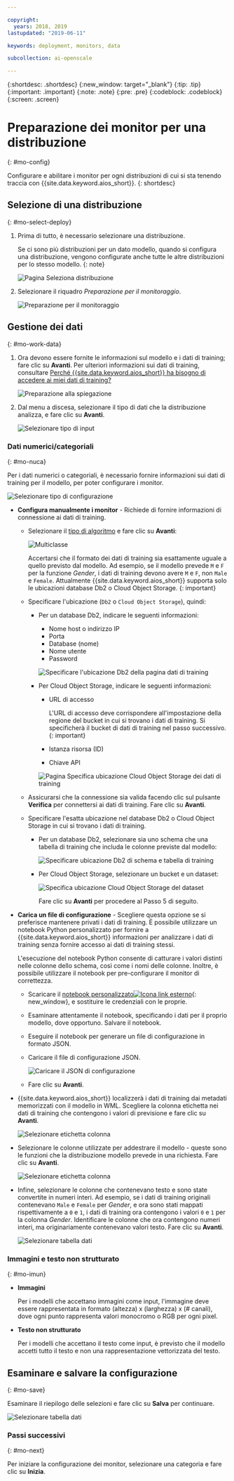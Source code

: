 ```yaml
---

copyright:
  years: 2018, 2019
lastupdated: "2019-06-11"

keywords: deployment, monitors, data

subcollection: ai-openscale

---
```


{:shortdesc: .shortdesc}
{:new_window: target="_blank"}
{:tip: .tip}
{:important: .important}
{:note: .note}
{:pre: .pre}
{:codeblock: .codeblock}
{:screen: .screen}

# Preparazione dei monitor per una distribuzione
{: #mo-config}

Configurare e abilitare i monitor per ogni distribuzioni di cui si sta tenendo traccia con {{site.data.keyword.aios_short}}.
{: shortdesc}

## Selezione di una distribuzione
{: #mo-select-deploy}

1.  Prima di tutto, è necessario selezionare una distribuzione.

    Se ci sono più distribuzioni per un dato modello, quando si configura una distribuzione, vengono configurate anche tutte le altre distribuzioni per lo stesso modello.
    {: note}

    ![Pagina Seleziona distribuzione](images/config-select-deploy.png)

1.  Selezionare il riquadro *Preparazione per il monitoraggio*.

    ![Preparazione per il monitoraggio](images/config-prep-monitor.png)

## Gestione dei dati
{: #mo-work-data}

1.  Ora devono essere fornite le informazioni sul modello e i dati di training; fare clic su **Avanti**. Per ulteriori informazioni sui dati di training, consultare [Perché {{site.data.keyword.aios_short}} ha bisogno di accedere ai miei dati di training?](/docs/services/ai-openscale?topic=ai-openscale-trainingdata#trainingdata)

    ![Preparazione alla spiegazione](images/config-what-monitor.png)

1.  Dal menu a discesa, selezionare il tipo di dati che la distribuzione analizza, e fare clic su **Avanti**.

    ![Selezionare tipo di input](images/config-input-monitor.png)

### Dati numerici/categoriali
{: #mo-nuca}

Per i dati numerici o categoriali, è necessario fornire informazioni sui dati di training per il modello, per poter configurare i monitor.

  ![Selezionare tipo di configurazione](images/config-manual-monitor.png)

- **Configura manualmente i monitor** - Richiede di fornire informazioni di connessione ai dati di training.

    - Selezionare il [tipo di algoritmo](/docs/services/ai-openscale?topic=ai-openscale-acc-monitor#acc-understand) e fare clic su **Avanti**:

      ![Multiclasse](images/multiclass.png)

      Accertarsi che il formato dei dati di training sia esattamente uguale a quello previsto dal modello. Ad esempio, se il modello prevede `M` e `F` per la funzione *Gender*, i dati di training devono avere `M` e `F`, non `Male` e `Female`. Attualmente {{site.data.keyword.aios_short}} supporta solo le ubicazioni database Db2 o Cloud Object Storage.
        {: important}

    - Specificare l'ubicazione (`Db2` o `Cloud Object Storage`), quindi:

        - Per un database Db2, indicare le seguenti informazioni:

            - Nome host o indirizzo IP
            - Porta
            - Database (nome)
            - Nome utente
            - Password

            ![Specificare l'ubicazione Db2 della pagina dati di training](images/config-train-db2-monitor.png)

        - Per Cloud Object Storage, indicare le seguenti informazioni:

            - URL di accesso

              L'URL di accesso deve corrispondere all'impostazione della regione del bucket in cui si trovano i dati di training. Si specificherà il bucket di dati di training nel passo successivo.
              {: important}

            - Istanza risorsa (ID)
            - Chiave API

            ![Pagina Specifica ubicazione Cloud Object Storage dei dati di training](images/config-train-cos-monitor.png)

    - Assicurarsi che la connessione sia valida facendo clic sul pulsante **Verifica** per connettersi ai dati di training. Fare clic su **Avanti**.

    - Specificare l'esatta ubicazione nel database Db2 o Cloud Object Storage in cui si trovano i dati di training.

        - Per un database Db2, selezionare sia uno schema che una tabella di training che includa le colonne previste dal modello:

          ![Specificare ubicazione Db2 di schema e tabella di training](images/fair-config-table-db2.png)

        - Per Cloud Object Storage, selezionare un bucket e un dataset:

          ![Specifica ubicazione Cloud Object Storage del dataset](images/fair-config-dset-cos.png)

          Fare clic su **Avanti** per procedere al Passo 5 di seguito.

- **Carica un file di configurazione** - Scegliere questa opzione se si preferisce mantenere privati i dati di training. È possibile utilizzare un notebook Python personalizzato per fornire a {{site.data.keyword.aios_short}} informazioni per analizzare i dati di training senza fornire accesso ai dati di training stessi.

  L'esecuzione del notebook Python consente di catturare i valori distinti nelle colonne dello schema, così come i nomi delle colonne. Inoltre, è possibile utilizzare il notebook per pre-configurare il monitor di correttezza.

    - Scaricare il [notebook personalizzato![Icona link esterno](../../icons/launch-glyph.svg "Icona link esterno")](https://github.com/IBM-Watson/aios-data-distribution/blob/master/training_statistics_notebook.ipynb){: new_window}, e sostituire le credenziali con le proprie.

    - Esaminare attentamente il notebook, specificando i dati per il proprio modello, dove opportuno. Salvare il notebook.

    - Eseguire il notebook per generare un file di configurazione in formato JSON.

    - Caricare il file di configurazione JSON.

        ![Caricare il JSON di configurazione](images/config-json-monitor.png)

    - Fare clic su **Avanti**.

- {{site.data.keyword.aios_short}} localizzerà i dati di training dai metadati memorizzati con il modello in WML. Scegliere la colonna etichetta nei dati di training che contengono i valori di previsione e fare clic su **Avanti**.

  ![Selezionare etichetta colonna](images/fair-config-column.png)

- Selezionare le colonne utilizzate per addestrare il modello - queste sono le funzioni che la distribuzione modello prevede in una richiesta. Fare clic su **Avanti**.

    ![Selezionare etichetta colonna](images/explain-select-column.png)

- Infine, selezionare le colonne che contenevano testo e sono state convertite in numeri interi. Ad esempio, se i dati di training originali contenevano `Male` e `Female` per *Gender*, e ora sono stati mappati rispettivamente a `0` e `1`, i dati di training ora contengono i valori `0` e `1` per la colonna *Gender*. Identificare le colonne che ora contengono numeri interi, ma originariamente contenevano valori testo. Fare clic su **Avanti**.

    ![Selezionare tabella dati](images/explain-text-column.png)

### Immagini e testo non strutturato
{: #mo-imun}

- **Immagini**

  Per i modelli che accettano immagini come input, l'immagine deve essere rappresentata in formato (altezza) x (larghezza) x (# canali), dove ogni punto rappresenta valori monocromo o RGB per ogni pixel.

- **Testo non strutturato**

   Per i modelli che accettano il testo come input, è previsto che il modello accetti tutto il testo e non una rappresentazione vettorizzata del testo.

## Esaminare e salvare la configurazione
{: #mo-save}

Esaminare il riepilogo delle selezioni e fare clic su **Salva** per continuare.

  ![Selezionare tabella dati](images/config-summary-monitor.png)

### Passi successivi
{: #mo-next}

Per iniziare la configurazione dei monitor, selezionare una categoria e fare clic su **Inizia**.
